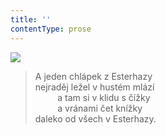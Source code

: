 ```yaml
---
title: ''
contentType: prose
---
```


![](../Images/092.jpg)

> A jeden chlápek z Esterhazy  
> nejraděj ležel v hustém mlází  
>          a tam si v klidu s čížky  
>          a vránami čet knížky  
> daleko od všech v Esterhazy.
